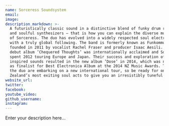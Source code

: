 ```yaml
---
name: Sorceress Soundsystem
email:
image:
description_markdown: >-
  A futuristically classic sound in a distinctive blend of funky drum rhythms
  and soulful synthesizers – that is how you can explain the diverse music mix
  of Sorceress. The duo has evolved into a widely respected soul electronica act
  with a truly global following. The band is formerly known as Funkommunity,
  founded in 2011 by vocalist Rachel Fraser and producer Isaac Aesili. Their
  debut album ’Chequered Thoughts’ was internationally acclaimed and Sorceress
  spent 2012 touring Europe and Japan. Their success and exploration of new jazz
  inspired sounds resulted in the new album ’Dose’ in 2014, which was nominated
  as finalist for Best Electronica Album at the 2014 NZ Music Awards. This year
  the duo are embarking on a new international tour, so be ready for one of New
  Zealand’s most exiting soul acts to give you an irresistibly tuneful surprise.
website_url:
twitter:
facebook:
youtube_video:
github_username:
instagram:
---
```


Enter your description here...
